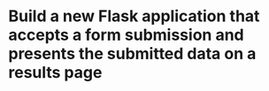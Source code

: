 # Build a new Flask application that accepts a form submission and presents the submitted data on a results page

## 